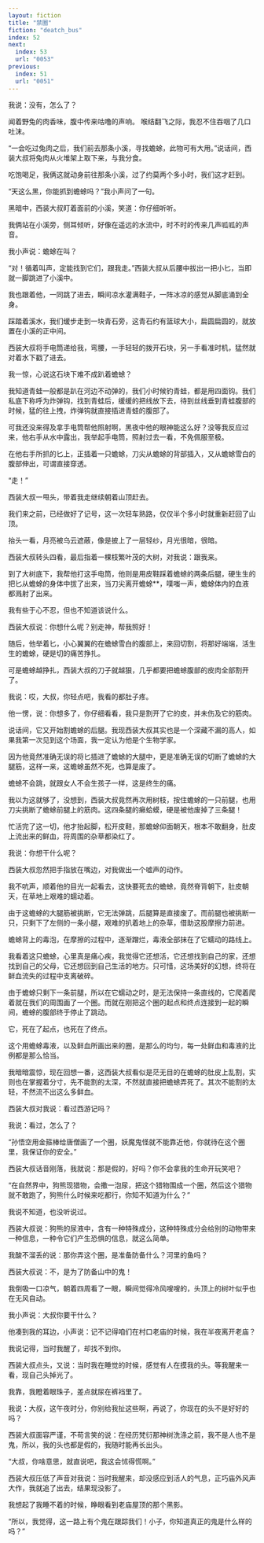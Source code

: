 ```yaml
---
layout: fiction
title: "禁圈"
fiction: "deatch_bus"
index: 52
next:
  index: 53
  url: "0053"
previous:
  index: 51
  url: "0051"
---
```

我说：没有，怎么了？

闻着野兔的肉香味，腹中传来咕噜的声响。  喉结翻飞之际，我忍不住吞咽了几口吐沫。

“一会吃过兔肉之后，我们前去那条小溪，寻找蟾蜍，此物可有大用。”说话间，西装大叔将兔肉从火堆架上取下来，与我分食。

吃饱喝足，我俩这就动身前往那条小溪，过了约莫两个多小时，我们这才赶到。

“天这么黑，你能抓到蟾蜍吗？”我小声问了一句。

黑暗中，西装大叔盯着面前的小溪，笑道：你仔细听听。

我俩站在小溪旁，侧耳倾听，好像在遥远的水流中，时不时的传来几声呱呱的声音。

我小声说：蟾蜍在叫？

“对！循着叫声，定能找到它们，跟我走。”西装大叔从后腰中拔出一把小匕，当即就一脚跳进了小溪中。

我也跟着他，一同跳了进去，瞬间凉水灌满鞋子，一阵冰凉的感觉从脚底涌到全身。

踩踏着溪水，我们缓步走到一块青石旁，这青石约有篮球大小，扁圆扁圆的，就放置在小溪的正中间。

西装大叔将手电筒递给我，弯腰，一手轻轻的拨开石块，另一手看准时机，猛然就对着水下戳了进去。

我一惊，心说这石块下难不成趴着蟾蜍？

我知道青蛙一般都是趴在河边不动弹的，我们小时候钓青蛙，都是用四面钩。我们私底下称呼为炸弹钩，找到青蛙后，缓缓的把线放下去，待到丝线垂到青蛙腹部的时候，猛的往上拽，炸弹钩就直接插进青蛙的腹部了。

可我还没来得及拿手电筒帮他照射啊，黑夜中他的眼神能这么好？没等我反应过来，他右手从水中露出，我举起手电筒，照射过去一看，不免佩服至极。

在他右手所抓的匕上，正插着一只蟾蜍，刀尖从蟾蜍的背部插入，又从蟾蜍雪白的腹部伸出，可谓直接穿透。

“走！”

西装大叔一甩头，带着我走继续朝着山顶赶去。

我们来之前，已经做好了记号，这一次轻车熟路，仅仅半个多小时就重新赶回了山顶。

抬头一看，月亮被乌云遮蔽，像是披上了一层轻纱，月光很暗，很暗。

西装大叔转头四看，最后指着一棵枝繁叶茂的大树，对我说：跟我来。

到了大树底下，我帮他打这手电筒，他则是用皮鞋踩着蟾蜍的两条后腿，硬生生的把匕从蟾蜍的身体中拔了出来，当刀尖离开蟾蜍**，噗嗤一声，蟾蜍体内的血液都溅射了出来。

我有些于心不忍，但也不知道该说什么。

西装大叔说：你想什么呢？别走神，帮我照好！

随后，他举着匕，小心翼翼的在蟾蜍雪白的腹部上，来回切割，将那好端端，活生生的蟾蜍，硬是切的痛苦挣扎。

可是蟾蜍越挣扎，西装大叔的刀子就越狠，几乎都要把蟾蜍腹部的皮肉全部割开了。

我说：哎，大叔，你轻点吧，我看的都肚子疼。

他一愣，说：你想多了，你仔细看看，我只是割开了它的皮，并未伤及它的筋肉。

说话间，它又开始割蟾蜍的后腿。我现西装大叔其实也是一个深藏不漏的高人，如果我第一次见到这个场面，我一定认为他是个生物学家。

因为他竟然准确无误的将匕插进了蟾蜍的大腿中，更是准确无误的切断了蟾蜍的大腿筋，这样一来，这蟾蜍虽然不死，也算是废了。

蟾蜍不会跳，就跟女人不会生孩子一样，这是终生的痛。

我以为这就够了，没想到，西装大叔竟然再次用树枝，按住蟾蜍的一只前腿，也用刀尖挑断了蟾蜍前腿上的筋肉。这四条腿的癞蛤蟆，硬是被他废掉了三条腿！

忙活完了这一切，他才抬起脚，松开皮鞋，那蟾蜍仰面朝天，根本不敢翻身，肚皮上流出来的鲜血，将周围的杂草都染红了。

我说：你想干什么呢？

西装大叔忽然把手指放在嘴边，对我做出一个嘘声的动作。

我不吭声，顺着他的目光一起看去，这快要死去的蟾蜍，竟然脊背朝下，肚皮朝天，在草地上艰难的蠕动着。

由于这蟾蜍的大腿筋被挑断，它无法弹跳，后腿算是直接废了。而前腿也被挑断一只，只剩下了左侧的一条小腿，艰难的扒着地上的杂草，借助这股摩擦力前进。

蟾蜍背上的毒泡，在摩擦的过程中，逐渐蹭烂，毒液全部抹在了它蠕动的路线上。

我看着这只蟾蜍，心里真是痛心疾，我觉得它还想活，它还想找到自己的家，还想找到自己的父母，它还想回到自己生活的地方。只可惜，这场美好的幻想，终将在鲜血流失的过程中支离破碎。

由于蟾蜍只剩下一条前腿，所以在它蠕动之时，是无法保持一条直线的，它爬着爬着就在我们的周围画了一个圈。而就在刚把这个圈的起点和终点连接到一起的瞬间，蟾蜍的腹部终于停止了跳动。

它，死在了起点，也死在了终点。

这个用蟾蜍毒液，以及鲜血所画出来的圈，是那么的均匀，每一处鲜血和毒液的比例都是那么恰当。

我暗暗震惊，现在回想一番，这西装大叔看似是茫无目的在蟾蜍的肚皮上乱割，实则也在掌握着分寸，先不能割的太深，不然就直接把蟾蜍弄死了。其次不能割的太轻，不然流不出这么多鲜血。

西装大叔对我说：看过西游记吗？

我说：看过，怎么了？

“孙悟空用金箍棒给唐僧画了一个圈，妖魔鬼怪就不能靠近他，你就待在这个圈里，我保证你的安全。”

西装大叔话音刚落，我就说：那是假的，好吗？你不会拿我的生命开玩笑吧？

“在自然界中，狗熊现猎物，会撒一泡尿，把这个猎物围成一个圈，然后这个猎物就不敢跑了，狗熊什么时候来吃都行，你知不知道为什么？”

我说不知道，也没听说过。

西装大叔说：狗熊的尿液中，含有一种特殊成分，这种特殊成分会给别的动物带来一种信息，一种令它们产生恐惧的信息，就这么简单。

我酸不溜丢的说：那你弄这个圈，是准备防备什么？河里的鱼吗？

西装大叔说：不，是为了防备山中的鬼！

我倒吸一口凉气，朝着四周看了一眼，瞬间觉得冷风嗖嗖的，头顶上的树叶似乎也在无风自动。

我小声说：大叔你要干什么？

他凑到我的耳边，小声说：记不记得咱们在村口老庙的时候，我在半夜离开老庙？

我说记得，当时我醒了，却找不到你。

西装大叔点头，又说：当时我在睡觉的时候，感觉有人在摸我的头。等我醒来一看，现自己头掉光了。

我靠，我瞪着眼珠子，差点就尿在裤裆里了。

我说：大叔，这午夜时分，你别给我扯这些啊，再说了，你现在的头不是好好的吗？

西装大叔面容严谨，不苟言笑的说：在经历梵衍那神树洗涤之前，我不是人也不是鬼，所以，我的头也都是假的，我随时能再长出头。

“大叔，你啥意思，就直说吧，我这会怵得慌啊。”

西装大叔压低了声音对我说：当时我醒来，却没感应到活人的气息，正巧庙外风声大作，我就追了出去，结果现没影了。

我想起了我睡不着的时候，睁眼看到老庙屋顶的那个黑影。

“所以，我觉得，这一路上有个鬼在跟踪我们！小子，你知道真正的鬼是什么样的吗？”